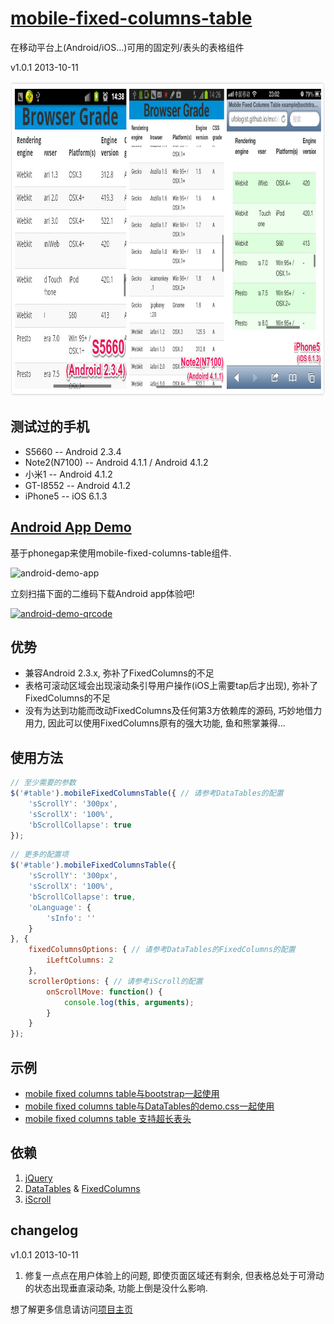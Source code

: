 <a href="http://ufologist.github.io/mobile-fixed-columns-table">mobile-fixed-columns-table</a>
====================
在移动平台上(Android/iOS...)可用的固定列/表头的表格组件

v1.0.1 2013-10-11

<img src="inspiration/img/preview-mobile.png" height="504" width="897" alt="Android 2.3.x/Android 4.x/iOS上组件的运行效果截图" />

测试过的手机
--------------------
* S5660        -- Android 2.3.4
* Note2(N7100) -- Android 4.1.1 / Android 4.1.2
* 小米1        -- Android 4.1.2
* GT-I8552     -- Android 4.1.2
* iPhone5      -- iOS 6.1.3

<a href="https://github.com/ufologist/mobile-fixed-columns-table/tree/android-demo">Android App Demo</a>
--------------------
基于phonegap来使用mobile-fixed-columns-table组件.

<img src="http://ufologist.github.io/mobile-fixed-columns-table/images/android-demo-snapshot.png" height="427" width="240" alt="android-demo-app" />

立刻扫描下面的二维码下载Android app体验吧!

<a href="https://github.com/ufologist/mobile-fixed-columns-table/raw/android-demo/bin/fixed-columns-table.apk"><img src="http://ufologist.github.io/mobile-fixed-columns-table/images/android-demo-qrcode.png" height="300" width="300" alt="android-demo-qrcode" /></a>

优势
--------------------
* 兼容Android 2.3.x, 弥补了FixedColumns的不足
* 表格可滚动区域会出现滚动条引导用户操作(iOS上需要tap后才出现), 弥补了FixedColumns的不足
* 没有为达到功能而改动FixedColumns及任何第3方依赖库的源码, 巧妙地借力用力, 因此可以使用FixedColumns原有的强大功能, 鱼和熊掌兼得...

使用方法
--------------------
```JavaScript
// 至少需要的参数
$('#table').mobileFixedColumnsTable({ // 请参考DataTables的配置
    'sScrollY': '300px',
    'sScrollX': '100%',
    'bScrollCollapse': true
});
```

```JavaScript
// 更多的配置项
$('#table').mobileFixedColumnsTable({
    'sScrollY': '300px',
    'sScrollX': '100%',
    'bScrollCollapse': true,
    'oLanguage': {
        'sInfo': ''
    }
}, {
    fixedColumnsOptions: { // 请参考DataTables的FixedColumns的配置
        iLeftColumns: 2
    },
    scrollerOptions: { // 请参考iScroll的配置
        onScrollMove: function() {
            console.log(this, arguments);
        }
    }
});
```

示例
--------------------
* <a href="http://ufologist.github.io/mobile-fixed-columns-table/mobile-fixed-columns-table-bootstrap.html">mobile fixed columns table与bootstrap一起使用</a>
* <a href="http://ufologist.github.io/mobile-fixed-columns-table/mobile-fixed-columns-table-democss.html">mobile fixed columns table与DataTables的demo.css一起使用</a>
* <a href="http://ufologist.github.io/mobile-fixed-columns-table/mobile-fixed-columns-table-long-header.html">mobile fixed columns table 支持超长表头</a>

依赖
--------------------
1. <a href="http://jquery.com/">jQuery</a>
2. <a href="http://www.datatables.net">DataTables</a> & <a href="http://www.datatables.net/extras/fixedcolumns/">FixedColumns</a>
3. <a href="http://cubiq.org/iscroll-4">iScroll</a>

changelog
--------------------
v1.0.1 2013-10-11

1. 修复一点点在用户体验上的问题, 即使页面区域还有剩余, 但表格总处于可滑动的状态出现垂直滚动条, 功能上倒是没什么影响.

想了解更多信息请访问<a href="http://ufologist.github.io/mobile-fixed-columns-table">项目主页</a>